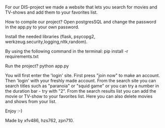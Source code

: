 For our DIS-project we made a website that lets you search for movies and TV-shows and add them to your favorites list.

How to compile our project? 
Open postgresSQL and change the password in the app.py to your own password.

Install the needed libraries (flask, psycopg2, werkzeug.security,logging,nltk,random).

By using the following command in the terminal: 
pip install -r requirements.txt 

Run the project?
python app.py

You will first enter the 'login' site. First press "join now" to make an account.
Then 'login' with your freshly made account. From the search site you can search titles such as "paranoia" or "squid game" or you can try a number in the duration bar - try with "2".
From the search results list you can add the movie or TV-show to your favorites list. Here you can also delete movies and shows from your list.

Enjoy :-)

Made by xfv486, hzs762, zpn710.


